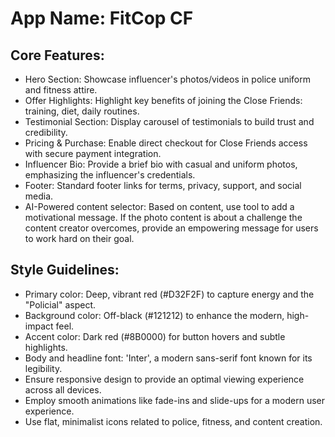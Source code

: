 # **App Name**: FitCop CF

## Core Features:

- Hero Section: Showcase influencer's photos/videos in police uniform and fitness attire.
- Offer Highlights: Highlight key benefits of joining the Close Friends: training, diet, daily routines.
- Testimonial Section: Display carousel of testimonials to build trust and credibility.
- Pricing & Purchase: Enable direct checkout for Close Friends access with secure payment integration.
- Influencer Bio: Provide a brief bio with casual and uniform photos, emphasizing the influencer's credentials.
- Footer: Standard footer links for terms, privacy, support, and social media.
- AI-Powered content selector: Based on content, use tool to add a motivational message. If the photo content is about a challenge the content creator overcomes, provide an empowering message for users to work hard on their goal.

## Style Guidelines:

- Primary color: Deep, vibrant red (#D32F2F) to capture energy and the "Policial" aspect.
- Background color: Off-black (#121212) to enhance the modern, high-impact feel.
- Accent color: Dark red (#8B0000) for button hovers and subtle highlights.
- Body and headline font: 'Inter', a modern sans-serif font known for its legibility.
- Ensure responsive design to provide an optimal viewing experience across all devices.
- Employ smooth animations like fade-ins and slide-ups for a modern user experience.
- Use flat, minimalist icons related to police, fitness, and content creation.